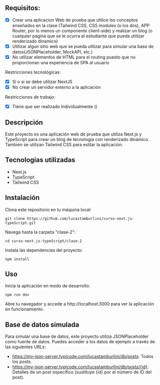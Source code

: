 ## Requisitos:

- [x] Crear una aplicacion Web de prueba que utilice los conceptos enseñados en la clase (Tailwind CSS, CSS modules (o los dos), APP Router, por lo menos un componente client-side) y realizar un blog (o cualquier pagina que se le ocurra al estudiante que pueda utilizar renderizado dinamico)
- [x] Utilizar algun sitio web que se pueda utilizar para simular una base de datos(JSONPlaceholder, MockAPI, etc.)
- [x] No utilizar elementos <a> de HTML para el routing puesto que no proporcionan una experiencia de SPA al usuario

Restricciones tecnológicas:

- [x] Si o si se debe utilizar NextJS
- [x] No crear un servidor externo a la aplicación

Restricciones de trabajo:

- [x] Tiene que ser realizado individualmente ()

## Descripción

Este proyecto es una aplicación web de prueba que utiliza Next.js y TypeScript para crear un blog de tecnología con renderizado dinámico. También se utilizan Tailwind CSS para estilar la aplicación.

## Tecnologías utilizadas

- Next.js
- TypeScript
- Tailwind CSS

## Instalación

Clona este repositorio en tu máquina local:

```
git clone https://github.com/lucastamburlini/curso-next.js-typeScript.git
```

Navega hasta la carpeta "clase-2":

```
cd curso-next.js-typeScript/clase-2
```

Instala las dependencias del proyecto:

```
npm install
```

## Uso

Inicia la aplicación en modo de desarrollo:

```
npm run dev
```

Abre tu navegador y accede a http://localhost:3000 para ver la aplicación en funcionamiento.

## Base de datos simulada

Para simular una base de datos, este proyecto utiliza JSONPlaceholder como fuente de datos. Puedes acceder a los datos de ejemplo a través de las siguientes URLs:

- https://my-json-server.typicode.com/lucastamburlini/db/posts: Todos los posts.
- https://my-json-server.typicode.com/lucastamburlini/db/posts/{id}: Detalles de un post específico (sustituye {id} por el número de ID del post).
